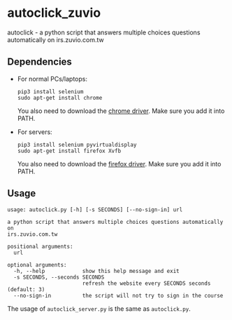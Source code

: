 # autoclick_zuvio
autoclick - a python script that answers multiple choices questions automatically on irs.zuvio.com.tw

## Dependencies
- For normal PCs/laptops:
  ```
  pip3 install selenium
  sudo apt-get install chrome
  ```
  You also need to download the [chrome driver](https://sites.google.com/a/chromium.org/chromedriver/). Make sure you add it into PATH.

- For servers:
  ```
  pip3 install selenium pyvirtualdisplay
  sudo apt-get install firefox Xvfb
  ```
  You also need to download the [firefox driver](https://github.com/mozilla/geckodriver/releases). Make sure you add it into PATH.

## Usage
```
usage: autoclick.py [-h] [-s SECONDS] [--no-sign-in] url

a python script that answers multiple choices questions automatically on
irs.zuvio.com.tw

positional arguments:
  url

optional arguments:
  -h, --help            show this help message and exit
  -s SECONDS, --seconds SECONDS
                        refresh the website every SECONDS seconds (default: 3)
  --no-sign-in          the script will not try to sign in the course
```
The usage of `autoclick_server.py` is the same as `autoclick.py`.
